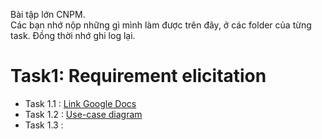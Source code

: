 Bài tập lớn CNPM.\
Các bạn nhớ nộp những gì mình làm được trên đây, ở các folder của từng task. Đồng thời nhớ ghi log lại.

# Task1: Requirement elicitation
- Task 1.1 : [Link Google Docs](https://docs.google.com/document/d/1RZdt7wHYfFHKULcez_N8EJsgdiUWPozyHjkraqPTRdI/edit?fbclid=IwAR36sfF35P0JGfqIyGxjO3xV1yxb9fnErQzwM-ZYA6isChyWGzkk-YULAuE)
- Task 1.2 : [Use-case diagram](/Requirement%20elicitation/task%201.2/use%20case%20system.png)
- Task 1.3 :
